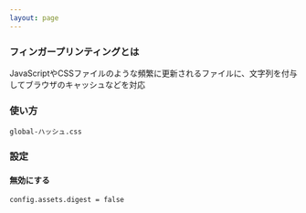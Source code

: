 ```yaml
---
layout: page
---
```

### フィンガープリンティングとは
JavaScriptやCSSファイルのような頻繁に更新されるファイルに、文字列を付与してブラウザのキャッシュなどを対応

### 使い方
    global-ハッシュ.css

### 設定
#### 無効にする
    config.assets.digest = false